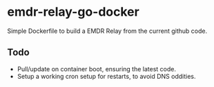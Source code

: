 emdr-relay-go-docker
====================

Simple Dockerfile to build a EMDR Relay from the current github code.

Todo
----

* Pull/update on container boot, ensuring the latest code.
* Setup a working cron setup for restarts, to avoid DNS oddities.